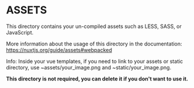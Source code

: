 # ASSETS

This directory contains your un-compiled assets such as LESS, SASS, or JavaScript.

More information about the usage of this directory in the documentation:
https://nuxtjs.org/guide/assets#webpacked

Info: Inside your vue templates, if you need to link to your assets or static directory, use ~assets/your_image.png and ~static/your_image.png.

**This directory is not required, you can delete it if you don't want to use it.**
